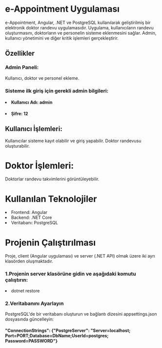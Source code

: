 # e-Appointment Uygulaması
e-Appointment, Angular, .NET ve PostgreSQL kullanılarak geliştirilmiş bir elektronik doktor randevu uygulamasıdır. Uygulama, kullanıcıların randevu oluşturmasını, doktorların ve personelin sisteme eklenmesini sağlar. Admin, kullanıcı yönetimini ve diğer kritik işlemleri gerçekleştirir.

## Özellikler
### Admin Paneli:
Kullanıcı, doktor ve personel ekleme.
### Sisteme ilk giriş için gerekli admin bilgileri:
#### <li>Kullanıcı Adı: admin
#### <li>Şifre: 12
## Kullanıcı İşlemleri:
Kullanıcılar sisteme kayıt olabilir ve giriş yapabilir.
Doktor randevusu oluşturabilir.
# Doktor İşlemleri:
Doktorlar randevu takvimlerini görüntüleyebilir.
# Kullanılan Teknolojiler
<li>Frontend: Angular</li>
<li>Backend: .NET Core</li>
<li>Veritabanı: PostgreSQL</li>

# Projenin Çalıştırılması
Proje, client (Angular uygulaması) ve server (.NET API) olmak üzere iki ayrı klasörden oluşmaktadır.
### 1.Projenin server klasörüne gidin ve aşağıdaki komutu çalıştırın:
<li>dotnet restore</li>
  
### 2.Veritabanını Ayarlayın
<p>PostgreSQL'de bir veritabanı oluşturun ve bağlantı dizesini appsettings.json dosyasında güncelleyin:</p>

#### "ConnectionStrings": {"PostgreServer": "Server=localhost; Port=PORT;Database=DbName;UserId=postgres; Password=PASSWORD"}
